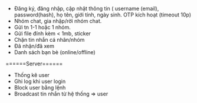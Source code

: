 + Đăng ký, đăng nhập, cập nhật thông tin ( username (email), 
password(hash), họ tên, giới tính, ngày sinh. OTP kích hoạt (timeout 10p)
+ Nhóm chat, gia nhập/rời nhóm chat.
+ Gửi tn 1-1 hoặc 1 nhóm.
+ Gửi file đính kèm < 1mb, sticker
+ Chặn tin nhắn cá nhân/nhóm
+ Đã nhận/đã xem
+ Danh sách bạn bè (online/offline)

======Server======

+ Thống kê user
+ Ghi log khi user login
+ Block user bằng lệnh
+ Broadcast tin nhắn từ hệ thống => user